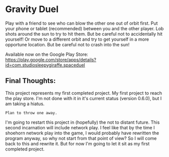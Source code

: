 # Gravity Duel

Play with a friend to see who can blow the other one out of orbit first. Put your phone or tablet (recommended) between you and the other player. Lob shots around the sun to try to hit them. But be careful not to accidentally hit yourself! Or move to a different orbit and try to get yourself in a more opportune location. But be careful not to crash into the sun!

Available now on the Google Play Store: https://play.google.com/store/apps/details?id=com.studiosleepygiraffe.spaceduel

## Final Thoughts:

This project represents my first completed project. My first project to reach the play store. I'm not done with it in it's current status (version 0.6.0), but I am taking a hiatus.

    Plan to throw one away.

I'm going to restart this project in (hopefully) the not to distant future. This second incarnation will include network play. I feel like that by the time I shoehorn network play into the game, I would probably have rewritten the program anyway, so why not start from that point of view? So I will come back to this and rewrite it. But for now I'm going to let it sit as my first completed project.
